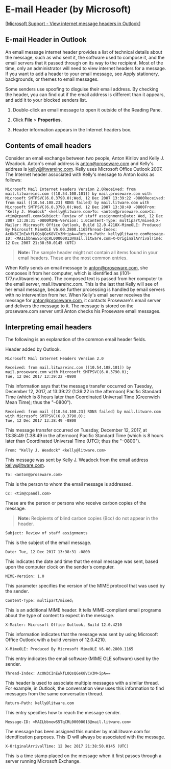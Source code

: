 # E-mail Header (by Microsoft)

[[Microsoft Support - View internet message headers in Outlook](https://support.microsoft.com/en-us/office/view-internet-message-headers-in-outlook-cd039382-dc6e-4264-ac74-c048563d212c)]

## E-mail Header in Outlook

An email message internet header provides a list of technical details about the message, such as who sent it, the software used to compose it, and the email servers that it passed through on its way to the recipient.
Most of the time, only an administrator will need to view internet headers for a message.
If you want to add a header to your email message, see Apply stationery, backgrounds, or themes to email messages.

Some senders use spoofing to disguise their email address.
By checking the header, you can find out if the email address is different than it appears, and add it to your blocked senders list.

1. Double-click an email message to open it outside of the Reading Pane.

2. Click **File** > **Properties**.

3. Header information appears in the Internet headers box.

## Contents of email headers

Consider an email exchange between two people, Anton Kirilov and Kelly J. Weadock.
Anton's email address is anton@proseware.com and Kelly's address is kelly@litwareinc.com.
Kelly uses Microsoft Office Outlook 2007.
The Internet header associated with Kelly's message to Anton looks as follows:

```
Microsoft Mail Internet Headers Version 2.0Received: from mail.litwareinc.com ([10.54.108.101]) by mail.proseware.com with Microsoft SMTPSVC(6.0.3790.0);Wed, 12 Dec 2007 13:39:22 -0800Received: from mail ([10.54.108.23] RDNS failed) by mail.litware.com with Microsoft SMTPSVC(6.0.3790.0);Wed, 12 Dec 2007 13:38:49 -0800From: "Kelly J. Weadock" <kelly@litware.com>To: <anton@proseware.com>Cc: <tim@cpandl.com>Subject: Review of staff assignmentsDate: Wed, 12 Dec 2007 13:38:31 -0800MIME-Version: 1.0Content-Type: multipart/mixed;X-Mailer: Microsoft Office Outlook, Build 12.0.4210X-MimeOLE: Produced By Microsoft MimeOLE V6.00.2800.1165Thread-Index: AcON3CInEwkfLOQsQGeK8VCv3M+ipA==Return-Path: kelly@litware.comMessage-ID: <MAILbbnewS5TqCRL00000013@mail.litware.com>X-OriginalArrivalTime: 12 Dec 2007 21:38:50.0145 (UTC)
```

> **Note:** The sample header might not contain all items found in your email headers. These are the most common entries.

When Kelly sends an email message to anton@proseware.com, she composes it from her computer, which is identified as (i101-177.nv.litwareinc.com).
The composed text is passed from her computer to the email server, mail.litwareinc.com.
This is the last that Kelly will see of her email message, because further processing is handled by email servers with no intervention from her.
When Kelly's email server receives the message for anton@proseware.com, it contacts Proseware's email server and delivers the message to it.
The message is stored on the proseware.com server until Anton checks his Proseware email messages.

## Interpreting email headers

The following is an explanation of the common email header fields.

Header added by Outlook.

```
Microsoft Mail Internet Headers Version 2.0
```

```
Received: from mail.litwareinc.com ([10.54.108.101]) by mail.proseware.com with Microsoft SMTPSVC(6.0.3790.0);
Tue, 12 Dec 2017 13:39:22 -0800
```

This information says that the message transfer occurred on Tuesday, December 12, 2017, at 13:39:22 (1:39:22 in the afternoon) Pacific Standard Time (which is 8 hours later than Coordinated Universal Time (Greenwich Mean Time); thus the "–0800").

```
Received: from mail ([10.54.108.23] RDNS failed) by mail.litware.com with Microsoft SMTPSVC(6.0.3790.0);
Tue, 12 Dec 2017 13:38:49 -0800
```

This message transfer occurred on Tuesday, December 12, 2017, at 13:38:49 (1:38:49 in the afternoon) Pacific Standard Time (which is 8 hours later than Coordinated Universal Time (UTC); thus the "–0800").

```
From: "Kelly J. Weadock" <kelly@litware.com>
```

This message was sent by Kelly J. Weadock from the email address kelly@litware.com.

```
To: <anton@proseware.com>
```

This is the person to whom the email message is addressed.

```
Cc: <tim@cpandl.com>
```

These are the person or persons who receive carbon copies of the message.

> **Note:** Recipients of blind carbon copies (Bcc) do not appear in the header.

```
Subject: Review of staff assignments
```

This is the subject of the email message.

```
Date: Tue, 12 Dec 2017 13:38:31 -0800
```

This indicates the date and time that the email message was sent, based upon the computer clock on the sender's computer.

```
MIME-Version: 1.0
```

This parameter specifies the version of the MIME protocol that was used by the sender.

```
Content-Type: multipart/mixed;
```

This is an additional MIME header. It tells MIME-compliant email programs about the type of content to expect in the message.

```
X-Mailer: Microsoft Office Outlook, Build 12.0.4210
```

This information indicates that the message was sent by using Microsoft Office Outlook with a build version of 12.0.4210.

```
X-MimeOLE: Produced By Microsoft MimeOLE V6.00.2800.1165
```

This entry indicates the email software (MIME OLE software) used by the sender.

```
Thread-Index: AcON3CInEwkfLOQsQGeK8VCv3M+ipA==
```

This header is used to associate multiple messages with a similar thread. For example, in Outlook, the conversation view uses this information to find messages from the same conversation thread.

```
Return-Path: kelly@litware.com
```

This entry specifies how to reach the message sender.

```
Message-ID: <MAILbbnewS5TqCRL00000013@mail.litware.com>
```

The message has been assigned this number by mail.litware.com for identification purposes. This ID will always be associated with the message.

```
X-OriginalArrivalTime: 12 Dec 2017 21:38:50.0145 (UTC)
```

This is a time stamp placed on the message when it first passes through a server running Microsoft Exchange.
